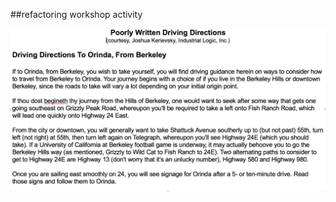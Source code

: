 <!-- .slide: data-background="resources/footer.svg" data-background-size="contain" data-background-position="bottom"  -->

##refactoring workshop activity


<img class="plain" src="resources/refactoring-workshop/driving-directions.png" />

<aside class="notes">
  <p>
  </p>
  <p>
  </p>
</aside>
